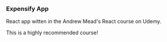 ### Expensify App

React app witten in the Andrew Mead's React course on Udemy.

This is a highly recommended course!
